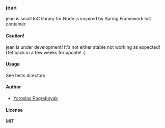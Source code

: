 ### jean

jean is small IoC library for Node.js inspired by Spring Framework IoC container

#### Caution!
jean is under development! It's not either stable not working as expected!
Get back in a few weeks for update! :)

#### Usage
See tests directory

#### Author
* [Yaroslav Pogrebnyak](https://github.com/yyyar/)

#### License
MIT

